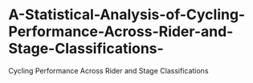 # A-Statistical-Analysis-of-Cycling-Performance-Across-Rider-and-Stage-Classifications-
Cycling Performance Across Rider and Stage Classifications 
